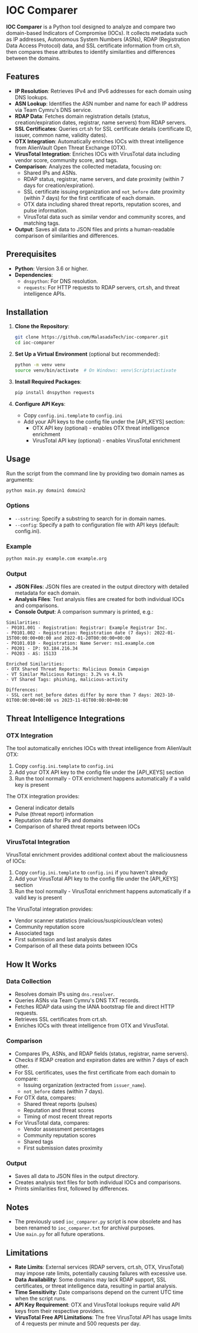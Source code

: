 # IOC Comparer

**IOC Comparer** is a Python tool designed to analyze and compare two domain-based Indicators of Compromise (IOCs). It collects metadata such as IP addresses, Autonomous System Numbers (ASNs), RDAP (Registration Data Access Protocol) data, and SSL certificate information from crt.sh, then compares these attributes to identify similarities and differences between the domains.

## Features

- **IP Resolution**: Retrieves IPv4 and IPv6 addresses for each domain using DNS lookups.
- **ASN Lookup**: Identifies the ASN number and name for each IP address via Team Cymru's DNS service.
- **RDAP Data**: Fetches domain registration details (status, creation/expiration dates, registrar, name servers) from RDAP servers.
- **SSL Certificates**: Queries crt.sh for SSL certificate details (certificate ID, issuer, common name, validity dates).
- **OTX Integration**: Automatically enriches IOCs with threat intelligence from AlienVault Open Threat Exchange (OTX).
- **VirusTotal Integration**: Enriches IOCs with VirusTotal data including vendor score, community score, and tags.
- **Comparison**: Analyzes the collected metadata, focusing on:
  - Shared IPs and ASNs.
  - RDAP status, registrar, name servers, and date proximity (within 7 days for creation/expiration).
  - SSL certificate issuing organization and `not_before` date proximity (within 7 days) for the first certificate of each domain.
  - OTX data including shared threat reports, reputation scores, and pulse information.
  - VirusTotal data such as similar vendor and community scores, and matching tags.
- **Output**: Saves all data to JSON files and prints a human-readable comparison of similarities and differences.

## Prerequisites

- **Python**: Version 3.6 or higher.
- **Dependencies**:
  - `dnspython`: For DNS resolution.
  - `requests`: For HTTP requests to RDAP servers, crt.sh, and threat intelligence APIs.

## Installation

1. **Clone the Repository**:
   ```bash
   git clone https://github.com/MalasadaTech/ioc-comparer.git
   cd ioc-comparer
   ```

2. **Set Up a Virtual Environment** (optional but recommended):
   ```bash
   python -m venv venv
   source venv/bin/activate  # On Windows: venv\Scripts\activate
   ```

3. **Install Required Packages**:
   ```bash
   pip install dnspython requests
   ```

4. **Configure API Keys**:
   - Copy `config.ini.template` to `config.ini`
   - Add your API keys to the config file under the [API_KEYS] section:
     - OTX API key (optional) - enables OTX threat intelligence enrichment
     - VirusTotal API key (optional) - enables VirusTotal enrichment

## Usage

Run the script from the command line by providing two domain names as arguments:

```bash
python main.py domain1 domain2
```

### Options

- `--sstring`: Specify a substring to search for in domain names.
- `--config`: Specify a path to configuration file with API keys (default: config.ini).

### Example

```bash
python main.py example.com example.org
```

### Output

- **JSON Files**: JSON files are created in the output directory with detailed metadata for each domain.
- **Analysis Files**: Text analysis files are created for both individual IOCs and comparisons.
- **Console Output**: A comparison summary is printed, e.g.:

```
Similarities:
- P0101.001 - Registration: Registrar: Example Registrar Inc.
- P0101.002 - Registration: Registration date (7 days): 2022-01-15T00:00:00+00:00 and 2022-01-20T00:00:00+00:00
- P0101.010 - Registration: Name Server: ns1.example.com
- P0201 - IP: 93.184.216.34
- P0203 - AS: 15133

Enriched Similarities:
- OTX Shared Threat Reports: Malicious Domain Campaign
- VT Similar Malicious Ratings: 3.2% vs 4.1%
- VT Shared Tags: phishing, malicious-activity

Differences:
- SSL cert not_before dates differ by more than 7 days: 2023-10-01T00:00:00+00:00 vs 2023-11-01T00:00:00+00:00
```

## Threat Intelligence Integrations

### OTX Integration

The tool automatically enriches IOCs with threat intelligence from AlienVault OTX:

1. Copy `config.ini.template` to `config.ini`
2. Add your OTX API key to the config file under the [API_KEYS] section
3. Run the tool normally - OTX enrichment happens automatically if a valid key is present

The OTX integration provides:
- General indicator details
- Pulse (threat report) information
- Reputation data for IPs and domains
- Comparison of shared threat reports between IOCs

### VirusTotal Integration

VirusTotal enrichment provides additional context about the maliciousness of IOCs:

1. Copy `config.ini.template` to `config.ini` if you haven't already
2. Add your VirusTotal API key to the config file under the [API_KEYS] section
3. Run the tool normally - VirusTotal enrichment happens automatically if a valid key is present

The VirusTotal integration provides:
- Vendor scanner statistics (malicious/suspicious/clean votes)
- Community reputation score
- Associated tags
- First submission and last analysis dates
- Comparison of all these data points between IOCs

## How It Works

### Data Collection

- Resolves domain IPs using `dns.resolver`.
- Queries ASNs via Team Cymru's DNS TXT records.
- Fetches RDAP data using the IANA bootstrap file and direct HTTP requests.
- Retrieves SSL certificates from crt.sh.
- Enriches IOCs with threat intelligence from OTX and VirusTotal.

### Comparison

- Compares IPs, ASNs, and RDAP fields (status, registrar, name servers).
- Checks if RDAP creation and expiration dates are within 7 days of each other.
- For SSL certificates, uses the first certificate from each domain to compare:
  - Issuing organization (extracted from `issuer_name`).
  - `not_before` dates (within 7 days).
- For OTX data, compares:
  - Shared threat reports (pulses)
  - Reputation and threat scores
  - Timing of most recent threat reports
- For VirusTotal data, compares:
  - Vendor assessment percentages
  - Community reputation scores
  - Shared tags
  - First submission dates proximity

### Output

- Saves all data to JSON files in the output directory.
- Creates analysis text files for both individual IOCs and comparisons.
- Prints similarities first, followed by differences.

## Notes

- The previously used `ioc_comparer.py` script is now obsolete and has been renamed to `ioc_comparer.txt` for archival purposes.
- Use `main.py` for all future operations.

## Limitations

- **Rate Limits**: External services (RDAP servers, crt.sh, OTX, VirusTotal) may impose rate limits, potentially causing failures with excessive use.
- **Data Availability**: Some domains may lack RDAP support, SSL certificates, or threat intelligence data, resulting in partial analysis.
- **Time Sensitivity**: Date comparisons depend on the current UTC time when the script runs.
- **API Key Requirement**: OTX and VirusTotal lookups require valid API keys from their respective providers.
- **VirusTotal Free API Limitations**: The free VirusTotal API has usage limits of 4 requests per minute and 500 requests per day.

